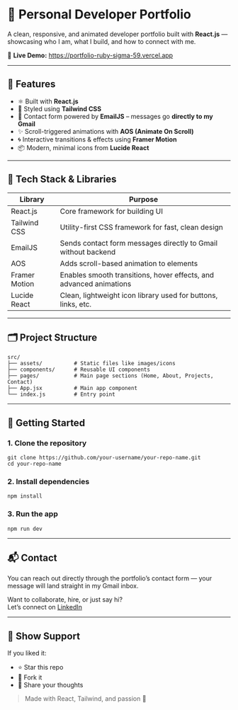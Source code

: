 # 🚀 Personal Developer Portfolio

A clean, responsive, and animated developer portfolio built with **React.js** — showcasing who I am, what I build, and how to connect with me.

🔗 **Live Demo:** https://portfolio-ruby-sigma-59.vercel.app

---

## 📌 Features

- ⚛️ Built with **React.js**
- 🎨 Styled using **Tailwind CSS**
- 💌 Contact form powered by **EmailJS** – messages go **directly to my Gmail**
- ✨ Scroll-triggered animations with **AOS (Animate On Scroll)**
- 🌀 Interactive transitions & effects using **Framer Motion**
- 📦 Modern, minimal icons from **Lucide React**

---

## 🔧 Tech Stack & Libraries

| Library           | Purpose                                                              |
|-------------------|----------------------------------------------------------------------|
| React.js          | Core framework for building UI                                       |
| Tailwind CSS      | Utility-first CSS framework for fast, clean design                   |
| EmailJS           | Sends contact form messages directly to Gmail without backend        |
| AOS               | Adds scroll-based animation to elements                              |
| Framer Motion     | Enables smooth transitions, hover effects, and advanced animations   |
| Lucide React      | Clean, lightweight icon library used for buttons, links, etc.        |

---

## 🗂️ Project Structure

```
src/
├── assets/          # Static files like images/icons
├── components/      # Reusable UI components
├── pages/           # Main page sections (Home, About, Projects, Contact)
├── App.jsx          # Main app component
└── index.js         # Entry point
```

---

## 🚀 Getting Started

### 1. Clone the repository

```
git clone https://github.com/your-username/your-repo-name.git
cd your-repo-name
```

### 2. Install dependencies

```
npm install
```

### 3. Run the app

```
npm run dev
```

---

## 📬 Contact

You can reach out directly through the portfolio’s contact form — your message will land straight in my Gmail inbox.

Want to collaborate, hire, or just say hi?  
Let’s connect on [LinkedIn](www.linkedin.com/in/mohd-shamir)

---

## 🙌 Show Support

If you liked it:

- ⭐ Star this repo  
- 🍴 Fork it  
- 💬 Share your thoughts  

> Made with React, Tailwind, and passion 💙
